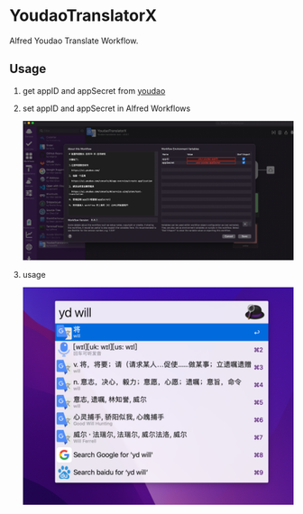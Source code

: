 # YoudaoTranslatorX

Alfred Youdao Translate Workflow.

## Usage

1. get appID and appSecret from [youdao](https://ai.youdao.com/#/)

2. set appID and appSecret in Alfred Workflows

   ![settings](screenshot/settings.png)

3. usage

   ![usage](screenshot/usage.png)

